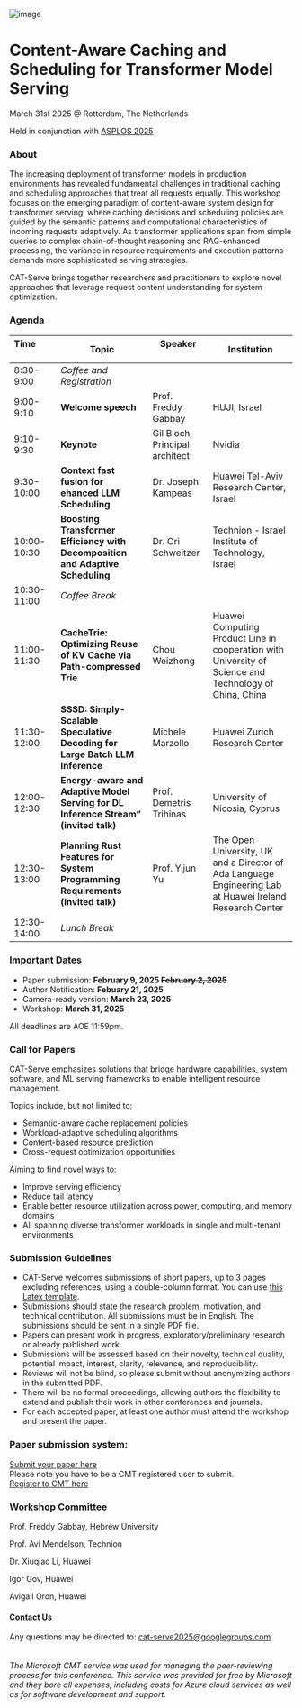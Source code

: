 ![image](https://github.com/user-attachments/assets/37909ee7-dd81-4154-94f9-fc88fb477e7e)
# Content-Aware Caching and Scheduling for Transformer Model Serving

March 31st 2025 @ Rotterdam, The Netherlands

Held in conjunction with [ASPLOS 2025](https://www.asplos-conference.org/asplos2025/)

### About

The increasing deployment of transformer models in production environments has revealed fundamental challenges in traditional caching and scheduling approaches that treat all requests equally. This workshop focuses on the emerging paradigm of content-aware system design for transformer serving, where caching decisions and scheduling policies are guided by the semantic patterns and computational characteristics of incoming requests adaptively. As transformer applications span from simple queries to complex chain-of-thought reasoning and RAG-enhanced processing, the variance in resource requirements and execution patterns demands more sophisticated serving strategies.

CAT-Serve brings together researchers and practitioners to explore novel approaches that leverage request content understanding for system optimization.

### Agenda
<!-- markdownlint-disable -->
| Time &nbsp;&nbsp;&nbsp;&nbsp;&nbsp;&nbsp;&nbsp;&nbsp;&nbsp;&nbsp;&nbsp;&nbsp;&nbsp;&nbsp;&nbsp; | Topic | Speaker &nbsp;&nbsp;&nbsp;&nbsp;&nbsp;&nbsp;&nbsp;&nbsp;&nbsp;&nbsp;&nbsp;&nbsp; | Institution |
|:-----------------|-------|---------|-------------|
|8:30-9:00| <i>Coffee and Registration</i> |||
|9:00-9:10| <b>Welcome speech</b> |Prof. Freddy Gabbay|HUJI, Israel|
|9:10-9:30|<b>Keynote| Gil Bloch, Principal architect|Nvidia|
|9:30-10:00|<b>Context fast fusion for ehanced LLM Scheduling|Dr. Joseph Kampeas|Huawei Tel-Aviv Research Center, Israel|
|10:00-10:30|<b>Boosting Transformer Efficiency with Decomposition and Adaptive Scheduling|Dr. Ori Schweitzer|Technion - Israel Institute of Technology, Israel|
|10:30-11:00|<i>Coffee Break</i>|||
|11:00-11:30|<b>CacheTrie: Optimizing Reuse of KV Cache via Path-compressed Trie</b>|Chou Weizhong|Huawei Computing Product Line in cooperation with University of Science and Technology of China, China|
|11:30-12:00|<b>SSSD: Simply-Scalable Speculative Decoding for Large Batch LLM Inference</b>|Michele Marzollo|Huawei Zurich Research Center|
|12:00-12:30|<b>Energy-aware and Adaptive Model Serving for DL Inference Stream” (invited talk)</b>|Prof. Demetris Trihinas|University of Nicosia, Cyprus|
|12:30-13:00|<b>Planning Rust Features for System Programming Requirements (invited talk)</b>|Prof. Yijun Yu|The Open University, UK and a Director of Ada Language Engineering Lab at Huawei Ireland Research Center|
|12:30-14:00|<i>Lunch Break</i>|||

<!-- markdownlint-restore -->






















### Important Dates

-   Paper submission: **February 9, 2025 ~~February 2, 2025~~**
-   Author Notification: **Febuary 21, 2025**
-   Camera-ready version: **March 23, 2025**
-   Workshop: **March 31, 2025**

All deadlines are AOE 11:59pm.

### Call for Papers

CAT-Serve emphasizes solutions that bridge hardware capabilities, system software, and ML serving frameworks to enable intelligent resource management.

Topics include, but not limited to:

-   Semantic-aware cache replacement policies
-   Workload-adaptive scheduling algorithms
-   Content-based resource prediction
-   Cross-request optimization opportunities

Aiming to find novel ways to:

-   Improve serving efficiency
-   Reduce tail latency
-   Enable better resource utilization across power, computing, and memory domains
-   All spanning diverse transformer workloads in single and multi-tenant environments

### Submission Guidelines

- CAT-Serve welcomes submissions of short papers, up to 3 pages excluding references, using a double-column format. You can use [this Latex template](CATServe2025_paper_template.tex).
- Submissions should state the research problem, motivation, and technical contribution. All submissions must be in English. The submissions should be sent in a single PDF file.
- Papers can present work in progress, exploratory/preliminary research or already published work.
- Submissions will be assessed based on their novelty, technical quality, potential impact, interest, clarity, relevance, and reproducibility.
- Reviews will not be blind, so please submit without anonymizing authors in the submitted PDF.
- There will be no formal proceedings, allowing authors the flexibility to extend and publish their work in other conferences and journals.
- For each accepted paper, at least one author must attend the workshop and present the paper.

### Paper submission system:   
[Submit your paper here](https://cmt3.research.microsoft.com/CATSERVE2025/Submission/Index)   
Please note you have to be a CMT registered user to submit.   
[Register to CMT here](https://cmt3.research.microsoft.com/User/Register)

### Workshop Committee

Prof. Freddy Gabbay, Hebrew University

Prof. Avi Mendelson, Technion

Dr. Xiuqiao Li, Huawei

Igor Gov, Huawei

Avigail Oron, Huawei

#### Contact Us

Any questions may be directed to: cat-serve2025@googlegroups.com  
<br>
<br>
*The Microsoft CMT service was used for managing the peer-reviewing process for this conference. This service was provided for free by Microsoft and they bore all expenses, including costs for Azure cloud services as well as for software development and support.*




